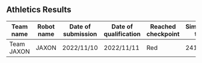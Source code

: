 ## Athletics Results

|  Team name       | Robot name | Date of submission | Date of qualification | Reached checkpoint| Simulation time   | Comment | Materials |
| ----             | ----       | ----               | ----                  | ----              | ----              | ----    | ----      |
|  Team JAXON      |  JAXON     | 2022/11/10         | 2022/11/11            | Red               | 241"013           |         | [log](https://drive.google.com/file/d/1lVtNZdYc88D19GgG3fhgV6UQwmw5oVnM/view?usp=sharing) |